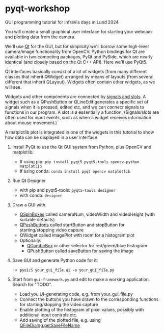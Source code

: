 # pyqt-workshop
GUI programming tutorial for InfraVis days in Lund 2024

You will create a small graphical user interface for starting your webcam
and plotting data from the camera.

We'll use [Qt](https://www.qt.io/) for the GUI, but for simplicity we'll
borrow some high-level camera/image functionality from OpenCV. Python
bindings for Qt are available in two competing packages, PyQt and PySide,
which are nearly identical (and closely based on the Qt C++ API). Here we'll
use PyQt5.

Qt interfaces basically consist of a lot of widgets (from many different
classes that inherit QWidget) arranged by means of layouts (from several
different that inherit QLayout). Widgets often contain other widgets, as we
will see.

Widgets and other components are connected by [signals and
slots](https://doc.qt.io/qt-6/signalsandslots.html). A widget such as a
QPushButton or QLineEdit generates a specific set of signals when it is
pressed, edited etc, and we can *connect* signals to functions in our
program. A slot is a essentially a function. (Signals/slots are often used
for input events, such as when a widget receives information about mouse
movement.)

A matplotlib plot is integrated in one of the widgets in this tutorial to
show how data can be displayed in a user interface.

1. Install PyQt to use the Qt GUI system from Python, plus OpenCV and matplotlib:

    - If using pip: `pip install pyqt5 pyqt5-tools opencv-python matplotlib`
    - If using conda: `conda install pyqt opencv matplotlib`

2. Run Qt Designer

    - with pip and pyqt5-tools: `pyqt5-tools designer`
    - with conda: `designer`

3. Draw a GUI with:

    - [QSpinBoxes](https://doc.qt.io/qtforpython-5/PySide2/QtWidgets/QSpinBox.html)
      called cameraNum, videoWidth and videoHeight (with suitable defaults)
    - [QPushButtons](https://doc.qt.io/qtforpython-5/PySide2/QtWidgets/QPushButton.html)
      called startButton and stopButton for starting/stopping video capture
    - QWidget called imagePlot with room for a histogram plot
    - Optionally:
        - [QComboBox](https://doc.qt.io/qtforpython-5/PySide2/QtWidgets/QComboBox.html)
          or other selector for red/green/blue histogram
        - QPushButton called saveButton for saving the image

4. Save GUI and generate Python code for it:

    - `pyuic5 your_gui_file.ui -o your_gui_file.py`

5. Start from `gui-framework.py` and edit to make a working application. Search for "TODO".
    - Load you UI-generating code, e.g. from your_gui_file.py
    - Connect the buttons you have drawn to the corresponding functions for starting/stopping the video capture
    - Enable plotting of the histogram of pixel values, possibly with additional input controls etc.
    - Add saving of the plotted file, e.g. using
      [QFileDialog.getSaveFileName](https://doc.qt.io/qtforpython-5/PySide2/QtWidgets/QFileDialog.html#PySide2.QtWidgets.PySide2.QtWidgets.QFileDialog.getSaveFileName)
